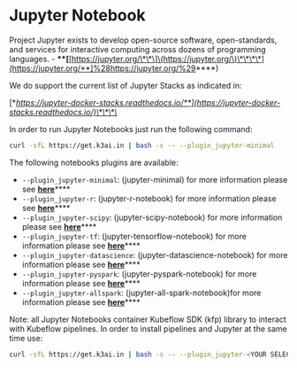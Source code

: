 # Jupyter Notebook

Project Jupyter exists to develop open-source software, open-standards, and services for interactive computing across dozens of programming languages. - **\*\*\[**[https://jupyter.org/\*\*\]\(https://jupyter.org/\)\*\*\*\*](https://jupyter.org/**]%28https://jupyter.org/%29****)

We do support the current list of Jupyter Stacks as indicated in:

[**https://jupyter-docker-stacks.readthedocs.io/**](https://jupyter-docker-stacks.readthedocs.io/)\*\*\*\*

In order to run Jupyter Notebooks just run the following command:

```bash
curl -sfL https://get.k3ai.in | bash -s -- --plugin_jupyter-minimal
```

The following notebooks plugins are available:

* `--plugin_jupyter-minimal`: \(jupyter-minimal\) for more information please see [**here**](https://jupyter-docker-stacks.readthedocs.io/en/latest/using/selecting.html#jupyter-minimal-notebook)\*\*\*\*
* `--plugin_jupyter-r`:  \(jupyter-r-notebook\) for more information please see [**here**](https://jupyter-docker-stacks.readthedocs.io/en/latest/using/selecting.html#jupyter-r-notebook)\*\*\*\*
* `--plugin_jupyter-scipy`: \(jupyter-scipy-notebook\) for more information please see [**here**](https://jupyter-docker-stacks.readthedocs.io/en/latest/using/selecting.html#jupyter-scipy-notebook)\*\*\*\*
* `--plugin_jupyter-tf`:  \(jupyter-tensorflow-notebook\) for more information please see [**here**](https://jupyter-docker-stacks.readthedocs.io/en/latest/using/selecting.html#jupyter-tensorflow-notebook)\*\*\*\*
* `--plugin_jupyter-datascience`:  \(jupyter-datascience-notebook\) for more information please see [**here**](https://jupyter-docker-stacks.readthedocs.io/en/latest/using/selecting.html#jupyter-minimal-notebook)\*\*\*\*
* `--plugin_jupyter-pyspark`:  \(jupyter-pyspark-notebook\) for more information please see [**here**](https://jupyter-docker-stacks.readthedocs.io/en/latest/using/selecting.html#jupyter-pyspark-notebook)\*\*\*\*
* `--plugin_jupyter-allspark`: \(jupyter-all-spark-notebook\)for more information please see [**here**](https://jupyter-docker-stacks.readthedocs.io/en/latest/using/selecting.html#jupyter-datascience-notebook)\*\*\*\*

Note: all Jupyter Notebooks container Kubeflow SDK \(kfp\) library to interact with Kubeflow pipelines. In order to install pipelines and Jupyter at the same time use:

```bash
curl -sfL https://get.k3ai.in | bash -s -- --plugin_jupyter-<YOUR SELECTED FLAVOR> --plugin_kfpipelines
```

